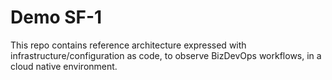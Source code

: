 # Demo SF-1

This repo contains reference architecture expressed with infrastructure/configuration as code, to observe BizDevOps workflows, in a cloud native environment.

